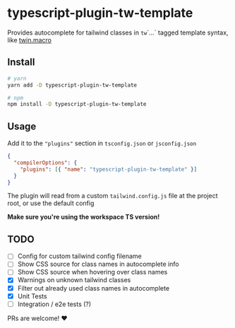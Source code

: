 # typescript-plugin-tw-template

Provides autocomplete for tailwind classes in `tw`\`...\` tagged template syntax, like [twin.macro](https://github.com/ben-rogerson/twin.macro)

## Install

```bash
# yarn
yarn add -D typescript-plugin-tw-template

# npm
npm install -D typescript-plugin-tw-template
```

## Usage

Add it to the `"plugins"` section in `tsconfig.json` or `jsconfig.json`

```json
{
  "compilerOptions": {
    "plugins": [{ "name": "typescript-plugin-tw-template" }]
  }
}
```

The plugin will read from a custom `tailwind.config.js` file at the project root, or use the default config

**Make sure you're using the workspace TS version!**

## TODO

- [ ] Config for custom tailwind config filename
- [ ] Show CSS source for class names in autocomplete info
- [ ] Show CSS source when hovering over class names
- [x] Warnings on unknown tailwind classes
- [x] Filter out already used class names in autocomplete
- [x] Unit Tests
- [ ] Integration / e2e tests (?)

PRs are welcome! ❤
